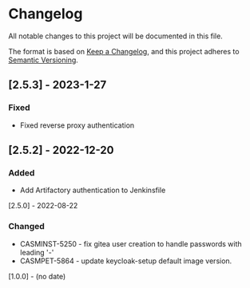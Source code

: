 # Changelog

All notable changes to this project will be documented in this file.

The format is based on [Keep a Changelog](https://keepachangelog.com/en/1.0.0/),
and this project adheres to [Semantic Versioning](https://semver.org/spec/v2.0.0.html).

## [2.5.3] - 2023-1-27
### Fixed
- Fixed reverse proxy authentication

## [2.5.2] - 2022-12-20
### Added
- Add Artifactory authentication to Jenkinsfile

[2.5.0] - 2022-08-22
### Changed
- CASMINST-5250 - fix gitea user creation to handle passwords with leading '-'
- CASMPET-5864 - update keycloak-setup default image version.

[1.0.0] - (no date)
